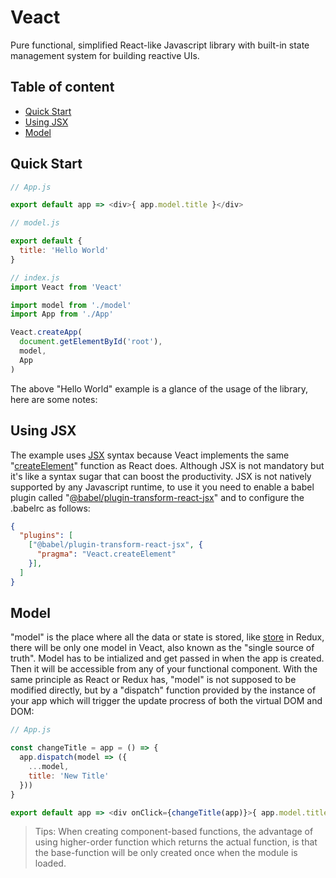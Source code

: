 # Veact
Pure functional, simplified React-like Javascript library with built-in state management system for building reactive UIs.

## Table of content
- [Quick Start](#quick-start)
- [Using JSX](#using-jsx)
- [Model](#model)

## Quick Start <a name="quick-start"></a>
```js
// App.js

export default app => <div>{ app.model.title }</div>
```
```js
// model.js

export default {
  title: 'Hello World'
}
```
```js
// index.js
import Veact from 'Veact'

import model from './model'
import App from './App'

Veact.createApp(
  document.getElementById('root'),
  model,
  App
)
```
The above "Hello World" example is a glance of the usage of the library, here are some notes:

## Using JSX <a name="using-jsx"></a>
The example uses [JSX](https://reactjs.org/docs/introducing-jsx.html) syntax because Veact implements the same "[createElement](https://reactjs.org/docs/react-api.html#createelement)" function as React does. Although JSX is not mandatory but it's like a syntax sugar that can boost the productivity. JSX is not natively supported by any Javascript runtime, to use it you need to enable a babel plugin called "[@babel/plugin-transform-react-jsx](https://babeljs.io/docs/en/babel-plugin-transform-react-jsx)" and to configure the .babelrc as follows: 

```json
{
  "plugins": [
    ["@babel/plugin-transform-react-jsx", {
      "pragma": "Veact.createElement"
    }],
  ]
}
```

## Model <a name="model"></a>
"model" is the place where all the data or state is stored, like [store](https://redux.js.org/basics/store) in Redux, there will be only one model in Veact, also known as the "single source of truth". Model has to be intialized and get passed in when the app is created. Then it will be accessible from any of your functional component. With the same principle as React or Redux has, "model" is not supposed to be modified directly, but by a "dispatch" function provided by the instance of your app which will trigger the update procress of both the virtual DOM and DOM:
```js
// App.js

const changeTitle = app = () => {
  app.dispatch(model => ({
    ...model,
    title: 'New Title'
  }))
}

export default app => <div onClick={changeTitle(app)}>{ app.model.title }</div>
```

> Tips: When creating component-based functions, the advantage of using higher-order function which returns the actual function, is that the base-function will be only created once when the module is loaded.

 
